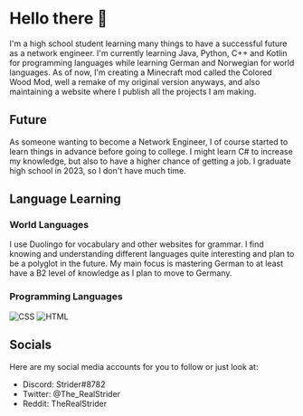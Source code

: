 # Hello there 👋

I'm a high school student learning many things to have a successful future as a network engineer.
I'm currently learning Java, Python, C++ and Kotlin for programming languages while learning German and Norwegian for world languages.
As of now, I'm creating a Minecraft mod called the Colored Wood Mod, well a remake of my original version anyways, and also maintaining a website where I publish all the projects I am making.

## Future
As someone wanting to become a Network Engineer, I of course started to learn things in advance before going to college.
I might learn C# to increase my knowledge, but also to have a higher chance of getting a job.
I graduate high school in 2023, so I don't have much time.

## Language Learning
### World Languages
I use Duolingo for vocabulary and other websites for grammar.
I find knowing and understanding different languages quite interesting and plan to be a polyglot in the future. My main focus is mastering German to at least have a B2 level of knowledge as I plan to move to Germany.

### Programming Languages
![CSS]({https://img.shields.io/badge/CSS3-1572B6?style=for-the-badge&logo=css3&logoColor=white})
![HTML]({https://img.shields.io/badge/HTML5-E34F26?style=for-the-badge&logo=html5&logoColor=white})

## Socials
Here are my social media accounts for you to follow or just look at:
- Discord: Strider#8782
- Twitter: @The_RealStrider
- Reddit: TheRealStrider
